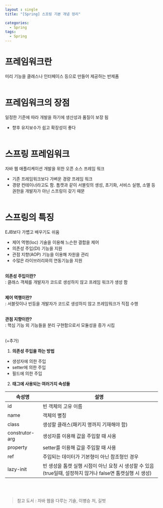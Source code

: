 ```yaml
---
layout : single
title: "[Spring] 스프링 기본 개념 정리"

categories:
  - Spring
tags:
  - Spring
---
```


# 프레임워크란

 미리 기능을 클래스나 인터페이스 등으로 만들어 제공하는 반제품<BR><BR>

# 프레임워크의 장점

 일정한 기준에 따라 개발을 하기에 생산성과 품질이 보장 됨
- 향후 유지보수가 쉽고 확장성이 좋다<BR><BR>

# 스프링 프레임워크

 자바 웹 애플리케이션 개발을 위한 오픈 소스 프레임 워크
- 기존 프레임워크보다 가벼운 경량 프레임 워크
- 경량 컨테이너라고도 함. 톰캣과 같이 서블릿의 생성, 초기화, 서비스 실행, 소멸 등 권한을 개발자가 아닌 스프링이 갖기 때문<BR><BR>

# 스프링의 특징

 EJB보다 가볍고 배우기도 쉬움
- 제어 역행(Ioc) 기술을 이용해 느슨한 결합을 제어
- 의존성 주입(DI) 기능을 지원
- 관점 지향(AOP) 기능을 이용해 자원을 관리
- 수많은 라이브러리와의 연동기능을 지원
<BR><BR>

**의존성 주입이란?**<BR>
: 클래스 객체를 개발자가 코드로 생성하지 않고 프레임 워크가 생성 함<BR><BR>

**제어 역행이란?**<BR>
: 서블릿이나 빈등을 개발자가 코드로 생성하지 않고 프레임워크가 직접 수행<BR><BR>

**관점 지향이란?**<BR>
: 핵심 기능 외 기능들을 분리 구현함으로서 모듈성을 증가 시킴<BR><BR>
  
  
(+추가)
  
1. **의존성 주입을 하는 방법**
- 생성자에 의한 주입
- setter에 의한 주입
- 필드에 의한 주입
  
2. **<bean> 태그에 사용되는 여러가지 속성들**
  
| 속성명 | 설명 |
|--|--|
| id | 빈 객체의 고유 이름 |
| name | 객체의 별칭 |
| class | 생성할 클래스(패키지 명까지 기재해야 함) |
| construtor-arg | 생성자를 이용해 값을 주입할 때 사용 |
| property | setter를 이용해 값을 주입할 때 사용 |
| ref | 주입되는 데이터가 기본형이 아닌 참조형인 경우 |
| lazy-init | 빈 생성을 톰캣 실행 시점이 아닌 요청 시 생성할 수 있음 (true일때, 설정하지 않거나 false면 톰캣실행 시 생성) |
  
<BR><BR>
> 참고 도서 : 자바 웹을 다루는 기술, 이병승 저, 길벗
